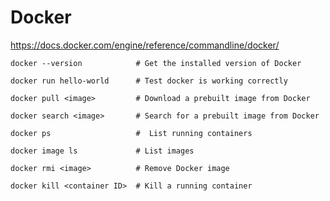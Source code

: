 # Docker

https://docs.docker.com/engine/reference/commandline/docker/

```
docker --version            # Get the installed version of Docker
```

```
docker run hello-world      # Test docker is working correctly
```

```
docker pull <image>         # Download a prebuilt image from Docker
```

```
docker search <image>       # Search for a prebuilt image from Docker
```

```
docker ps                   #  List running containers
```

```
docker image ls             # List images
```

```
docker rmi <image>          # Remove Docker image
```

```
docker kill <container ID>  # Kill a running container
```